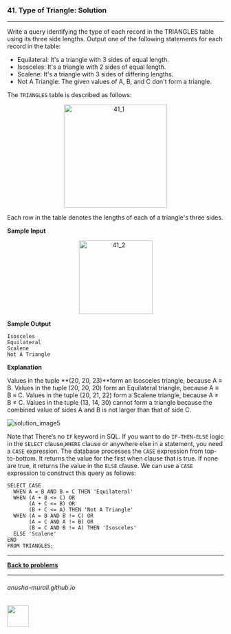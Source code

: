 ### 41. Type of Triangle: Solution

---
Write a query identifying the type of each record in the TRIANGLES table using its three side lengths. Output one of the following statements for each record in the table:

* Equilateral: It's a triangle with 3 sides of equal length.
* Isosceles: It's a triangle with 2 sides of equal length.
* Scalene: It's a triangle with 3 sides of differing lengths.
* Not A Triangle: The given values of A, B, and C don't form a triangle.

The `TRIANGLES` table is described as follows:

<p align="center">
<img width="240" alt="41_1" src="https://github.com/user-attachments/assets/630a5160-ec8a-473d-a6bf-efc2d1018070" />
</p>

Each row in the table denotes the lengths of each of a triangle's three sides.

**Sample Input**

<p align="center">
<img width="171" alt="41_2" src="https://github.com/user-attachments/assets/bfaeb8cc-e8c4-4cbe-bc1d-7f474239b295" />
</p>

**Sample Output**

```
Isosceles
Equilateral
Scalene
Not A Triangle
```

**Explanation**

Values in the tuple **(20, 20, 23)**form an Isosceles triangle, because A ≡ B. Values in the tuple (20, 20, 20) form an Equilateral triangle, because A ≡ B ≡ C. 
Values in the tuple (20, 21, 22) form a Scalene triangle, because A ≠ B ≠ C. 
Values in the tuple (13, 14, 30) cannot form a triangle because the combined value of sides A and B is not larger than that of side C.

![solution_image5](https://github.com/user-attachments/assets/82f796e0-28cb-4ef0-bcdc-1a701ce7db53)

Note that There’s no `IF` keyword in SQL. If you want to do `IF-THEN-ELSE` logic in the `SELECT` clause,`WHERE` clause or anywhere else in a statement, you need a `CASE` expression.
The database processes the `CASE` expression from top-to-bottom. It returns the value for the first when clause that is true. If none are true, it returns the value in the `ELSE` clause.
We can use a `CASE` expression to construct this query as follows:

```
SELECT CASE
  WHEN A = B AND B = C THEN 'Equilateral'
  WHEN (A + B <= C) OR
       (A + C <= B) OR
       (B + C <= A) THEN 'Not A Triangle'
  WHEN (A = B AND B != C) OR 
       (A = C AND A != B) OR
       (B = C AND B != A) THEN 'Isosceles'
  ELSE 'Scalene'
END
FROM TRIANGLES;
```

---

**[Back to problems](./problems.md)**

* * *
###### anusha-murali.github.io

<img src="https://github.com/anusha-murali/anusha-murali.github.io/assets/111596338/639243aa-2857-4595-a65a-7852762bb002" width="50" height="50"/>
